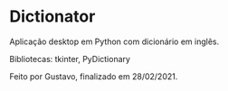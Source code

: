 # Dictionator
Aplicação desktop em Python com dicionário em inglês.

Bibliotecas:
tkinter,
PyDictionary

Feito por Gustavo, finalizado em 28/02/2021.
